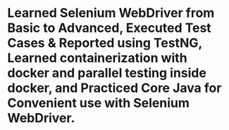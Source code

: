 # Learned Selenium WebDriver from Basic to Advanced, Executed Test Cases & Reported using TestNG, Learned containerization with docker and parallel testing inside docker, and Practiced Core Java for Convenient use with Selenium WebDriver.
